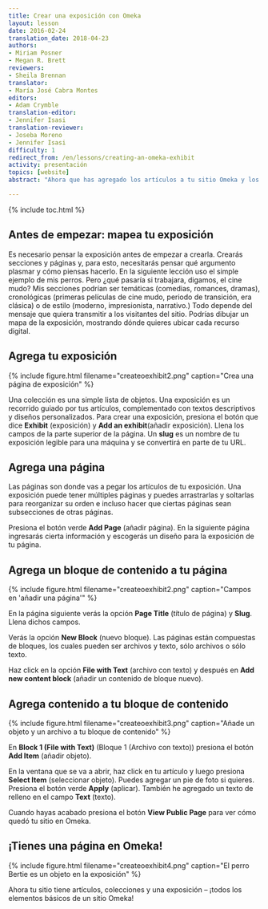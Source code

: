 ```yaml
---
title: Crear una exposición con Omeka
layout: lesson
date: 2016-02-24
translation_date: 2018-04-23
authors:
- Miriam Posner
- Megan R. Brett
reviewers:
- Sheila Brennan
translator:
- María José Cabra Montes
editors:
- Adam Crymble
translation-editor:
- Jennifer Isasi
translation-reviewer:
- Joseba Moreno
- Jennifer Isasi 
difficulty: 1
redirect_from: /en/lessons/creating-an-omeka-exhibit
activity: presentación
topics: [website]
abstract: "Ahora que has agregado los artículos a tu sitio Omeka y los agrupaste por colecciones, estás listo para el paso siguiente: llevar a tus usuarios a un tour guiado por los artículos coleccionados."

---
```


{% include toc.html %}

## Antes de empezar: mapea tu exposición
Es necesario pensar la exposición antes de empezar a crearla. Crearás secciones y páginas y, para esto, necesitarás pensar qué argumento plasmar y cómo piensas hacerlo. En la siguiente lección uso el simple ejemplo de mis perros. Pero ¿qué pasaría si trabajara, digamos, el cine mudo? Mis secciones podrían ser temáticas (comedias, romances, dramas), cronológicas (primeras películas de cine mudo, periodo de transición, era clásica) o de estilo (moderno, impresionista, narrativo.) Todo depende del mensaje que quiera transmitir a los visitantes del sitio. Podrías dibujar un mapa de la exposición, mostrando dónde quieres ubicar cada recurso digital.

## Agrega tu exposición
{% include figure.html filename="createoexhibit2.png" caption="Crea una página de exposición" %}

Una colección es una simple lista de objetos. Una exposición es un recorrido guiado por tus artículos, complementado con textos descriptivos y diseños personalizados. Para crear una exposición, presiona el botón que dice **Exhibit** (exposición) y **Add an exhibit**(añadir exposición). Llena los campos de la parte superior de la página. Un **slug** es un nombre de tu exposición legible para una máquina y se convertirá en parte de tu URL.

## Agrega una página
Las páginas son donde vas a pegar los artículos de tu exposición. Una exposición puede tener múltiples páginas y puedes arrastrarlas y soltarlas para reorganizar su orden e incluso hacer que ciertas páginas sean subsecciones de otras páginas.

Presiona el botón verde **Add Page** (añadir página). En la siguiente página ingresarás cierta información y escogerás un diseño para la exposición de tu página.

## Agrega un bloque de contenido a tu página
{% include figure.html filename="createoexhibit2.png" caption="Campos en 'añadir una página'" %}

En la página siguiente verás la opción **Page Title** (título de página) y **Slug**. Llena dichos campos.

Verás la opción **New Block** (nuevo bloque). Las páginas están compuestas de bloques, los cuales pueden ser archivos y texto, sólo archivos o sólo texto.

Haz click en la opción **File with Text** (archivo con texto) y después en **Add new content block** (añadir un contenido de bloque nuevo).  

## Agrega contenido a tu bloque de contenido
{% include figure.html filename="createoexhibit3.png" caption="Añade un objeto y un archivo a tu bloque de contenido" %}

En **Block 1 (File with Text)** (Bloque 1 (Archivo con texto)) presiona el botón **Add Item** (añadir objeto).

En la ventana que se va a abrir, haz click en tu artículo y luego presiona **Select Item** (seleccionar objeto). Puedes agregar un pie de foto si quieres. Presiona el botón verde **Apply** (aplicar). También he agregado un texto de relleno en el campo **Text** (texto).

Cuando hayas acabado presiona el botón **View Public Page** para ver cómo quedó tu sitio en Omeka.

## ¡Tienes una página en Omeka!
{% include figure.html filename="createoexhibit4.png" caption="El perro Bertie es un objeto en la exposición" %}

Ahora tu sitio tiene artículos, colecciones y una exposición – ¡todos los elementos básicos de un sitio Omeka!
